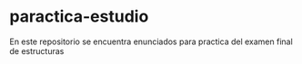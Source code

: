 # paractica-estudio
En este repositorio se encuentra enunciados para practica del examen final de estructuras
